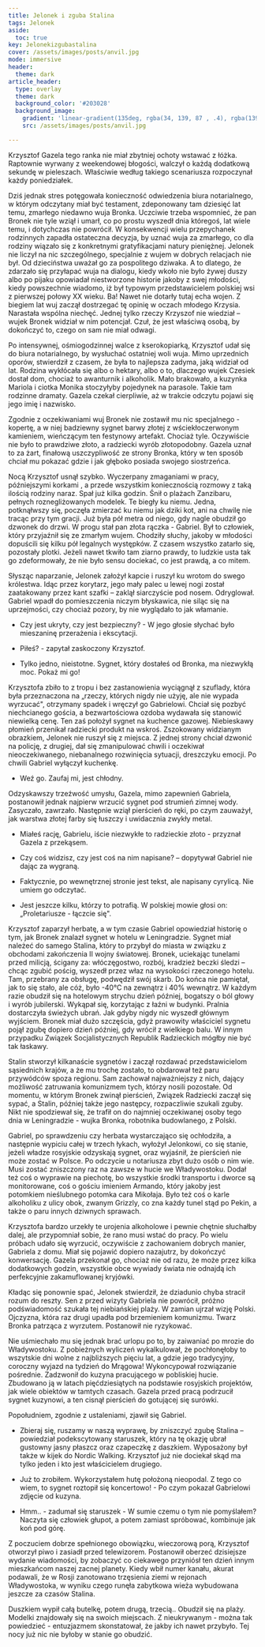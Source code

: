 ```yaml
---
title: Jelonek i zguba Stalina
tags: Jelonek
aside:
  toc: true
key: Jelonekizgubastalina
cover: /assets/images/posts/anvil.jpg
mode: immersive
header:
  theme: dark
article_header:
  type: overlay
  theme: dark
  background_color: '#203028'
  background_image:
    gradient: 'linear-gradient(135deg, rgba(34, 139, 87 , .4), rgba(139, 34, 139, .4))'
    src: /assets/images/posts/anvil.jpg

---
```


Krzysztof Gazela tego ranka nie miał zbytniej ochoty wstawać z łóżka. Raptownie wyrwany z weekendowej błogości, walczył o każdą dodatkową sekundę w pieleszach. Właściwie według takiego scenariusza rozpoczynał każdy poniedziałek.

<!--more-->

Dziś jednak stres potęgowała konieczność odwiedzenia biura notarialnego, w którym odczytany miał być testament, zdeponowany tam dziesięć lat temu, zmarłego niedawno wuja Bronka. Uczciwie trzeba wspomnieć, że pan Bronek nie tyle wziął i umarł, co po prostu wyszedł dnia któregoś, lat wiele temu, i dotychczas nie powrócił. W konsekwencji wielu przepychanek rodzinnych zapadła ostateczna decyzja, by uznać wuja za zmarłego, co dla rodziny wiązało się z konkretnymi gratyfikacjami natury pieniężnej. Jelonek nie liczył na nic szczególnego, specjalnie z wujem w dobrych relacjach nie był. Od dzieciństwa uważał go za pospolitego dziwaka. A to dlatego, że zdarzało się przyłapać wuja na dialogu, kiedy wkoło nie było żywej duszy albo po pijaku opowiadał niestworzone historie jakoby z swej młodości, kiedy powszechnie wiadomo, iż był typowym przedstawicielem polskiej wsi z pierwszej połowy XX wieku. Ba! Nawet nie dotarły tutaj echa wojen. Z biegiem lat wuj zaczął dostrzegać tę opinię w oczach młodego Krzysia. Narastała wspólna niechęć. Jednej tylko rzeczy Krzyszof nie wiedział – wujek Bronek widział w nim potencjał. Czuł, że jest właściwą osobą, by dokończyć to, czego on sam nie miał odwagi.

Po intensywnej, ośmiogodzinnej walce z kserokopiarką, Krzysztof udał się do biura notarialnego, by wysłuchać ostatniej woli wuja. Mimo uprzednich oporów, stwierdził z czasem, że była to najlepsza zadyma, jaką widział od lat. Rodzina wykłócała się albo o hektary, albo o to, dlaczego wujek Czesiek dostał dom, chociaż to awanturnik i alkoholik. Mało brakowało, a kuzynka Mariola i ciotka Monika stoczyłyby pojedynek na parasole. Takie tam rodzinne dramaty. Gazela czekał cierpliwie, aż w trakcie odczytu pojawi się jego imię i nazwisko.

Zgodnie z oczekiwaniami wuj Bronek nie zostawił mu nic specjalnego - kopertę, a w niej badziewny sygnet barwy złotej z wściekłoczerwonym kamieniem, wieńczącym ten festynowy artefakt. Chociaż tyle. Oczywiście nie było to prawdziwe złoto, a radziecki wyrób złotopodobny. Gazela uznał to za żart, finałową uszczypliwość ze strony Bronka, który w ten sposób chciał mu pokazać gdzie i jak głęboko posiada swojego siostrzeńca.

Nocą Krzysztof usnął szybko. Wyczerpany zmaganiami w pracy, późniejszymi korkami , a przede wszystkim koniecznością rozmowy z taką ilością rodziny naraz. Spał już kilka godzin. Śnił o plażach Zanzibaru, pełnych roznegliżowanych modelek. Te biegły ku niemu. Jedna, potknąłwszy się, poczęła zmierzać ku niemu jak dziki kot, ani na chwilę nie tracąc przy tym gracji. Już była pół metra od niego, gdy nagle obudził go dzwonek do drzwi. W progu stał pan złota rączka - Gabriel. Był to człowiek, który przyjaźnił się ze zmarłym wujem. Chodziły słuchy, jakoby w młodości dopuścili się kilku pół legalnych występków. Z czasem wszystko zatarło się, pozostały plotki. Jeżeli nawet tkwiło tam ziarno prawdy, to ludzkie usta tak go zdeformowały, że nie było sensu dociekać, co jest prawdą, a co mitem.

Słysząc naparzanie, Jelonek założył kapcie i ruszył ku wrotom do swego królestwa. Idąc przez korytarz, jego mały palec u lewej nogi został zaatakowany przez kant szafki – zaklął siarczyście pod nosem. Odryglował. Gabriel wpadł do pomieszczenia niczym błyskawica, nie siląc się na uprzejmości, czy chociaż pozory, by nie wyglądało to jak włamanie.

- Czy jest ukryty, czy jest bezpieczny? - W jego głosie słychać było mieszaninę przerażenia i ekscytacji.

- Piłeś? - zapytał zaskoczony Krzysztof.

- Tylko jedno, nieistotne. Sygnet, który dostałeś od Bronka, ma niezwykłą moc. Pokaż mi go!

Krzysztofa zbiło to z tropu i bez zastanowienia wyciągnął z szuflady, która była przeznaczona na „rzeczy, których nigdy nie użyję, ale nie wypada wyrzucać&quot;, otrzymany spadek i wręczył go Gabrielowi. Chciał się pozbyć niechcianego gościa, a bezwartościowa ozdoba wydawała się stanowić niewielką cenę. Ten zaś położył sygnet na kuchence gazowej. Niebieskawy płomień przenikał radziecki produkt na wskroś. Zszokowany widzianym obrazkiem, Jelonek nie ruszył się z miejsca. Z jednej strony chciał dzwonić na policję, z drugiej, dał się zmanipulować chwili i oczekiwał nieoczekiwanego, niebanalnego rozwinięcia sytuacji, dreszczyku emocji. Po chwili Gabriel wyłączył kuchenkę.

- Weź go. Zaufaj mi, jest chłodny.

Odzyskawszy trzeźwość umysłu, Gazela, mimo zapewnień Gabriela, postanowił jednak najpierw wrzucić sygnet pod strumień zimnej wody. Zasyczało, zawrzało. Następnie wziął pierścień do ręki, po czym zauważył, jak warstwa złotej farby się łuszczy i uwidacznia zwykły metal.

- Miałeś rację, Gabrielu, iście niezwykłe to radzieckie złoto - przyznał Gazela z przekąsem.

- Czy coś widzisz, czy jest coś na nim napisane? – dopytywał Gabriel nie dając za wygraną.

- Faktycznie, po wewnętrznej stronie jest tekst, ale napisany cyrylicą. Nie umiem go odczytać.

- Jest jeszcze kilku, którzy to potrafią. W polskiej mowie głosi on: „Proletariusze - łączcie się&quot;.

Krzysztof zaparzył herbatę, a w tym czasie Gabriel opowiedział historię o tym, jak Bronek znalazł sygnet w hotelu w Leningradzie. Sygnet miał należeć do samego Stalina, który to przybył do miasta w związku z obchodami zakończenia II wojny światowej. Bronek, uciekając tunelami przed milicją, ścigany za: włóczęgostwo, rozbój, kradzież beczki śledzi – chcąc zgubić pościg, wyszedł przez właz na wysokości rzeczonego hotelu. Tam, przebrany za obsługę, podwędził swój skarb. Do końca nie pamiętał, jak to się stało, ale cóż, było -40°C na zewnątrz i 40% wewnątrz. W każdym razie obudził się na hotelowym strychu dzień później, bogatszy o ból głowy i wyrób jubilerski. Wykąpał się, korzytając z łaźni w budynki. Pralnia dostarczyła świeżych ubrań. Jak gdyby nigdy nic wyszedł głównym wyjściem. Bronek miał dużo szczęścia, gdyż prawowity właściciel sygnetu pojął zgubę dopiero dzień później, gdy wrócił z wielkiego balu. W innym przypadku Związek Socjalistycznych Republik Radzieckich mógłby nie być tak łaskawy.

Stalin stworzył kilkanaście sygnetów i zaczął rozdawać przedstawicielom sąsiednich krajów, a że mu trochę zostało, to obdarował też paru przywódców spoza regionu. Sam zachował najważniejszy z nich, dający możliwość zatruwania komunizmem tych, którzy nosili pozostałe. Od momentu, w którym Bronek zwinął pierścień, Związek Radziecki zaczął się sypać, a Stalin, później także jego następcy, rozpaczliwie szukali zguby. Nikt nie spodziewał się, że trafił on do najmniej oczekiwanej osoby tego dnia w Leningradzie - wujka Bronka, robotnika budowlanego, z Polski.

Gabriel, po sprawdzeniu czy herbata wystarczająco się ochłodziła, a następnie wypiciu całej w trzech łykach, wyłożył Jelonkowi, co się stanie, jeżeli władze rosyjskie odzyskają sygnet, oraz wyjaśnił, że pierścień nie może zostać w Polsce. Po odczycie u notariusza zbyt dużo osób o nim wie. Musi zostać zniszczony raz na zawsze w hucie we Władywostoku. Dodał też coś o wyprawie na piechotę, bo wszystkie środki transportu i dworce są monitorowane, coś o gościu imieniem Armando, który jakoby jest potomkiem nieślubnego potomka cara Mikołaja. Było też coś o karle alkoholiku z ulicy obok, zwanym Grizzly, co zna każdy tunel stąd po Pekin, a także o paru innych dziwnych sprawach.

Krzysztofa bardzo urzekły te urojenia alkoholowe i pewnie chętnie słuchałby dalej, ale przypomniał sobie, że rano musi wstać do pracy. Po wielu próbach udało się wyrzucić, oczywiście z zachowaniem dobrych manier, Gabriela z domu. Miał się pojawić dopiero nazajutrz, by dokończyć konwersację. Gazela przekonał go, chociaż nie od razu, że może przez kilka dodatkowych godzin, wszystkie obce wywiady świata nie odnajdą ich perfekcyjnie zakamuflowanej kryjówki.

Kładąc się ponownie spać, Jelonek stwierdził, że dziadunio chyba stracił rozum do reszty. Sen z przed wizyty Gabriela nie powrócił, próżno podświadomość szukała tej niebiańskiej plaży. W zamian ujrzał wizję Polski. Ojczyzna, która raz drugi upadła pod brzemieniem komunizmu. Twarz Bronka patrząca z wyrzutem. Postanowił nie ryzykować.

Nie uśmiechało mu się jednak brać urlopu po to, by zaiwaniać po mrozie do Władywostoku. Z pobieżnych wyliczeń wykalkulował, że pochłonęłoby to wszytskie dni wolne z najbliższych pięciu lat, a gdzie jego tradycyjny, coroczny wyjazd na tydzień do Mrągowa! Wykoncypował rozwiązanie pośrednie. Zadzwonił do kuzyna pracującego w pobliskiej hucie. Zbudowano ją w latach pięćdziesiątych na podstawie rosyjskich projektów, jak wiele obiektów w tamtych czasach. Gazela przed pracą podrzucił sygnet kuzynowi, a ten cisnął pierścień do gotującej się surówki.

Popołudniem, zgodnie z ustaleniami, zjawił się Gabriel.

- Zbieraj się, ruszamy w naszą wyprawę, by zniszczyć zgubę Stalina – powiedział podekscytowany staruszek, który na tę okazję ubrał gustowny jasny płaszcz oraz czapeczkę z daszkiem. Wyposażony był także w kijek do Nordic Walking. Krzysztof już nie dociekał skąd ma tylko jeden i kto jest właścicielem drugiego.

- Już to zrobiłem. Wykorzystałem hutę położoną nieopodal. Z tego co wiem, to sygnet roztopił się koncertowo! - Po czym pokazał Gabrielowi zdjęcie od kuzyna.

- Hmm.. - zadumał się staruszek - W sumie czemu o tym nie pomyślałem? Naczyta się człowiek głupot, a potem zamiast spróbować, kombinuje jak koń pod górę.

Z poczuciem dobrze spełnionego obowiązku, wieczorową porą, Krzysztof otworzył piwo i zasiadł przed telewizorem. Postanowił oberzeć dzisiejsze wydanie wiadomości, by zobaczyć co ciekawego przyniósł ten dzień innym mieszkańcom naszej zacnej planety. Kiedy wbił numer kanału, akurat podawali, że w Rosji zanotowano trzęsienia ziemi w rejonach Władywostoka, w wyniku czego runęła zabytkowa wieża wybudowana jeszcze za czasów Stalina.

Duszkiem wypił całą butelkę, potem drugą, trzecią.. Obudził się na plaży. Modelki znajdowały się na swoich miejscach. Z nieukrywanym - można tak powiedzieć - entuzjazmem skonstatował, że jakby ich nawet przybyło. Tej nocy już nic nie byłoby w stanie go obudzić.